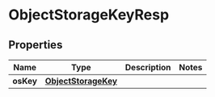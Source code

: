 # ObjectStorageKeyResp

## Properties
Name | Type | Description | Notes
------------ | ------------- | ------------- | -------------
**osKey** | [**ObjectStorageKey**](ObjectStorageKey.md) |  | 
